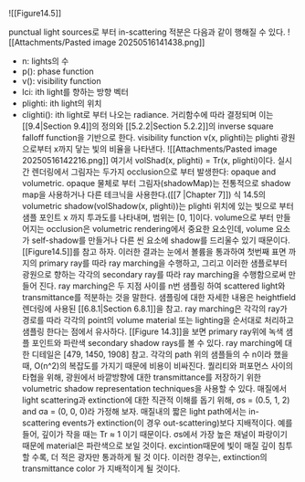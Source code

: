 ![[Figure14.5]]

punctual light sources로 부터 in-scattering 적분은 다음과 같이 행해질 수 있다.
![[Attachments/Pasted image 20250516141438.png]]
- n: lights의 수
- p(): phase function
- v(): visibility function
- lci: ith light를 향하는 방향 벡터
- plighti: ith light의 위치
- clighti(): ith light로 부터 나오는 radiance. 거리함수에 따라 결정되며 이는 [[9.4|Section 9.4]]의 정의와 [[5.2.2|Section 5.2.2]]의 inverse square falloff function을 기반으로 한다.
visibility function v(x, plighti)는 plighti 광원으로부터 x까지 닿는 빛의 비율을 나타낸다.
![[Attachments/Pasted image 20250516142216.png]]
여기서 volShad(x, plighti) = Tr(x, plighti)이다. 실시간 렌더링에서 그림자는 두가지 occlusion으로 부터 발생한다: opaque and volumetric. opaque 물체로 부터 그림자(shadowMap)는 전통적으로 shadow map을 사용하거나 다른 테크닉을 사용한다.([[7 |Chapter 7]])
식 14.5의 volumetric shadow(volShadow(x, plighti))는 plighti 위치에 있는 빛으로 부터 샘플 포인트 x 까지 투과도를 나타내며, 범위는 \[0, 1]이다. volume으로 부터 만들어지는 occlusion은 volumetric rendering에서 중요한 요소인데, volume 요소가 self-shadow를 만들거나 다른 씬 요소에 shadow를 드리울수 있기 때문이다. [[Figure14.5]]를 참고 하자. 이러한 결과는 눈에서 볼륨을 통과하여 첫번째 표면 까지의 primary ray를 따라 ray marching을 수행하고, 그리고 이러한 샘플로부터 광원으로 향하는 각각의 secondary ray를 따라 ray marching을 수행함으로써 만들어 진다.
ray marching은 두 지점 사이를 n번 샘플링 하여 scattered light와 transmittance를 적분하는 것을 말한다. 샘플링에 대한 자세한 내용은 heightfield 렌더링에 사용된 [[6.8.1|Section 6.8.1]]을 참고. ray marching은 각각의 ray가 경로를 따라 각각의 point의 volume material 또는 lighting을 순서대로 처리하고 샘플링 한다는 점에서 유사하다. [[Figure 14.3]]을 보면 primary ray위에 녹색 샘플 포인트와 파란색 secondary shadow rays를 볼 수 있다. ray marching에 대한 디테일은 \[479, 1450, 1908] 참고.
각각의 path 위의 샘플들의 수 n이라 했을때, O(n^2)의 복잡도를 가지기 때문에 비용이 비싸진다. 퀄리티와 퍼포먼스 사이의 타협을 위해, 광원에서 바깥방향에 대한 transmittance를 저장하기 위한 volumetric shadow representation techniques을 사용할 수 있다.
매질에서 light scattering과 extinction에 대한 직관적 이해를 돕기 위해, σs = (0.5, 1, 2) and σa = (0, 0, 0)라 가정해 보자. 매질내의 짧은 light path에서는 in-scattering events가 extinction(이 경우 out-scattering)보다 지배적이다. 예를 들어, 깊이가 작을 때는 Tr ≈ 1 이기 때문이다. σs에서 가장 높은 채널이 파랑이기 때문에 material은 파란색으로 보일 것이다. excintion때문에 빛이 매질 깊이 침투할 수록, 더 적은 광자만 통과하게 될 것 이다. 이러한 경우는, extinction의 transmittance color 가 지배적이게 될 것이다. 